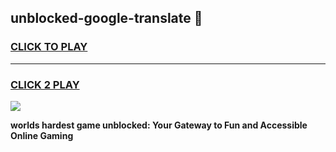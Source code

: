
## unblocked-google-translate 👋
<h3>
<a href="https://premium.freeplayer.one?title=unblocked-google-translate&ref=14F">CLICK TO PLAY</a></h3>
<hr>

<h3>
<a href="https://premium.freeplayer.one?title=unblocked-google-translate&ref=14F">CLICK 2 PLAY</a>
  
</h3>

<a href="https://premium.freeplayer.one?title=unblocked-google-translate&ref=12F/"><img src="https://clearcache.store/games.png"></a>


**worlds hardest game unblocked: Your Gateway to Fun and Accessible Online Gaming**
